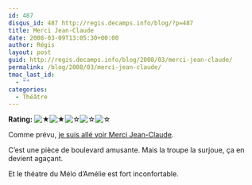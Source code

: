 ```yaml
---
id: 487
disqus_id: 487 http://regis.decamps.info/blog/?p=487
title: Merci Jean-Claude
date: 2008-03-09T13:05:30+00:00
author: Régis
layout: post
guid: http://regis.decamps.info/blog/2008/03/merci-jean-claude/
permalink: /blog/2008/03/merci-jean-claude/
tmac_last_id:
  - ""
categories:
  - Théâtre
---
```

**Rating:** ![&#9733;](http://regis.decamps.info/blog/wp-content/plugins/xavins-review-ratings/default/star.png "2/5")![&#9733;](http://regis.decamps.info/blog/wp-content/plugins/xavins-review-ratings/default/star.png "2/5")![&#9734;](http://regis.decamps.info/blog/wp-content/plugins/xavins-review-ratings/default/blank_star.png "2/5")![&#9734;](http://regis.decamps.info/blog/wp-content/plugins/xavins-review-ratings/default/blank_star.png "2/5")![&#9734;](http://regis.decamps.info/blog/wp-content/plugins/xavins-review-ratings/default/blank_star.png "2/5") 

Comme prévu, [je suis allé voir Merci Jean-Claude](http://regis.jaiku.com/presence/28394654).

C’est une pièce de boulevard amusante. Mais la troupe la surjoue, ça en devient agaçant.

Et le théatre du Mélo d’Amélie est fort inconfortable.
